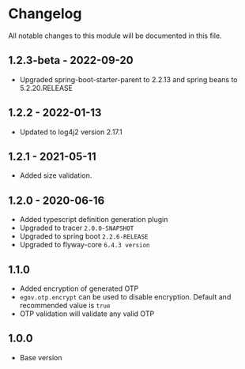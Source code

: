 # Changelog
All notable changes to this module will be documented in this file.

## 1.2.3-beta - 2022-09-20

- Upgraded spring-boot-starter-parent to 2.2.13 and spring beans to 5.2.20.RELEASE

## 1.2.2 - 2022-01-13

- Updated to log4j2 version 2.17.1

## 1.2.1 - 2021-05-11

- Added size validation.

## 1.2.0 - 2020-06-16

- Added typescript definition generation plugin
- Upgraded to tracer `2.0.0-SNAPSHOT`
- Upgraded to spring boot `2.2.6-RELEASE`
- Upgraded to flyway-core `6.4.3 version`

## 1.1.0

- Added encryption of generated OTP
- `egov.otp.encrypt` can be used to disable encryption. Default and recommended value is `true`
- OTP validation will validate any valid OTP

## 1.0.0

- Base version

